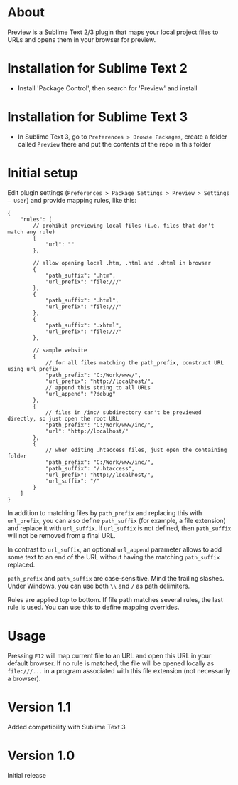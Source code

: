 About
=====

Preview is a Sublime Text 2/3 plugin that maps your local project files to URLs and opens them in your browser for preview.

Installation for Sublime Text 2
===============================

- Install 'Package Control', then search for 'Preview' and install

Installation for Sublime Text 3
===============================

- In Sublime Text 3, go to `Preferences > Browse Packages`, create a folder called `Preview` there
  and put the contents of the repo in this folder

Initial setup
=============

Edit plugin settings (`Preferences > Package Settings > Preview > Settings — User`) and provide mapping rules, like this:

    {
        "rules": [
            // prohibit previewing local files (i.e. files that don't match any rule)
            {
                "url": ""
            },

            // allow opening local .htm, .html and .xhtml in browser
            {
                "path_suffix": ".htm",
                "url_prefix": "file:///"
            },
            {
                "path_suffix": ".html",
                "url_prefix": "file:///"
            },
            {
                "path_suffix": ".xhtml",
                "url_prefix": "file:///"
            },

            // sample website
            {
                // for all files matching the path_prefix, construct URL using url_prefix
                "path_prefix": "C:/Work/www/",
                "url_prefix": "http://localhost/",
                // append this string to all URLs
                "url_append": "?debug"
            },
            {
                // files in /inc/ subdirectory can't be previewed directly, so just open the root URL
                "path_prefix": "C:/Work/www/inc/",
                "url": "http://localhost/"
            },
            {
                // when editing .htaccess files, just open the containing folder
                "path_prefix": "C:/Work/www/inc/",
                "path_suffix": "/.htaccess",
                "url_prefix": "http://localhost/",
                "url_suffix": "/"
            }
        ]
    }

In addition to matching files by `path_prefix` and replacing this with `url_prefix`, you can also define `path_suffix` (for example, a file extension) and replace it with `url_suffix`. If `url_suffix` is not defined, then `path_suffix` will not be removed from a final URL.

In contrast to `url_suffix`, an optional `url_append` parameter allows to add some text to an end of the URL without having the matching `path_suffix` replaced.

`path_prefix` and `path_suffix` are case-sensitive. Mind the trailing slashes. Under Windows, you can use both `\\` and `/` as path delimiters.

Rules are applied top to bottom. If file path matches several rules, the last rule is used. You can use this to define mapping overrides.

Usage
=====

Pressing `F12` will map current file to an URL and open this URL in your default browser. If no rule is matched, the file
will be opened locally as `file:///...` in a program associated with this file extension (not necessarily a browser).

Version 1.1
===========

Added compatibility with Sublime Text 3

Version 1.0
===========

Initial release